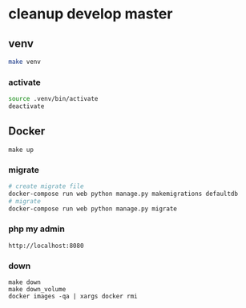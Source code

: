 # cleanup develop master

## venv

```sh
make venv
```

### activate

```sh
source .venv/bin/activate
deactivate
```

## Docker

```shell
make up
```

### migrate

```sh
# create migrate file
docker-compose run web python manage.py makemigrations defaultdb
# migrate
docker-compose run web python manage.py migrate
```

### php my admin

`http://localhost:8080`

### down

```shell
make down
make down_volume
docker images -qa | xargs docker rmi
```

